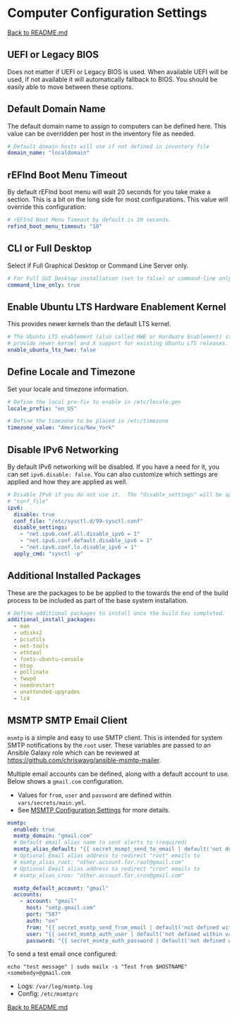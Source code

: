 # Computer Configuration Settings

[Back to README.md](../README.md)

## UEFI or Legacy BIOS

Does not matter if UEFI or Legacy BIOS is used. When available UEFI will be used, if not available it will automatically fallback to BIOS.  You should be easily able to move between these options.

## Default Domain Name

The default domain name to assign to computers can be defined here.  This value can be overridden per host in the inventory file as needed.

```yaml
# Default domain hosts will use if not defined in inventory file
domain_name: "localdomain"
```

## rEFInd Boot Menu Timeout

By default rEFInd boot menu will wait 20 seconds for you take make a section.  This is a bit on the long side for most configurations.  This value will override this configuration:

```yaml
# rEFInd Boot Menu Timeout by default is 20 seconds.
refind_boot_menu_timeout: "10"
```

## CLI or Full Desktop

Select if Full Graphical Desktop or Command Line Server only.

```yaml
# For Full GUI Desktop installation (set to false) or command-line only server environment (set to true)
command_line_only: true
```

## Enable Ubuntu LTS Hardware Enablement Kernel

This provides newer kernels than the default LTS kernel.

```yaml
# The Ubuntu LTS enablement (also called HWE or Hardware Enablement) stacks
# provide newer kernel and X support for existing Ubuntu LTS releases.
enable_ubuntu_lts_hwe: false
```

## Define Locale and Timezone

Set your locale and timezone information.

```yaml
# Define the local pre-fix to enable in /etc/locale.gen
locale_prefix: "en_US"

# Define the timezone to be placed in /etc/timezone
timezone_value: "America/New_York"
```

## Disable IPv6 Networking

By default IPv6 networking will be disabled.  If you have a need for it, you can set `ipv6.disable: false`. You can also customize which settings are applied and how they are applied as well.

```yaml
# Disable IPv6 if you do not use it.  The "disable_settings" will be applied to
# "conf_file"
ipv6:
  disable: true
  conf_file: "/etc/sysctl.d/99-sysctl.conf"
  disable_settings:
    - "net.ipv6.conf.all.disable_ipv6 = 1"
    - "net.ipv6.conf.default.disable_ipv6 = 1"
    - "net.ipv6.conf.lo.disable_ipv6 = 1"
  apply_cmd: "sysctl -p"
```

## Additional Installed Packages

These are the packages to be be applied to the towards the end of the build process to be included as part of the base system installation.

```yaml
# Define additional packages to install once the build has completed.
additional_install_packages:
  - man
  - udisks2
  - pciutils
  - net-tools
  - ethtool
  - fonts-ubuntu-console
  - htop
  - pollinate
  - fwupd
  - needrestart
  - unattended-upgrades
  - lz4
```

## MSMTP SMTP Email Client

`msmtp` is a simple and easy to use SMTP client. This is intended for system SMTP notifications by the `root` user.  These variables are passed to an Ansible Galaxy role which can be reviewed at <https://github.com/chriswayg/ansible-msmtp-mailer>.

Multiple email accounts can be defined, along with a default account to use.  Below shows a `gmail.com` configuration.  

* Values for `from`, `user` and `password` are defined within `vars/secrets/main.yml`.
* See [MSMTP Configuration Settings](msmtp-settings.md) for more details.

```yaml
msmtp:
  enabled: true
  msmtp_domain: "gmail.com"
  # Default email alias name to sent alerts to (required)
  msmtp_alias_default: "{{ secret_msmpt_send_to_email | default('not defined within vars/secrets/main.yml') }}"
  # Optional Email alias address to redirect "root" emails to
  # msmtp_alias_root: "other.account.for.root@gmail.com"
  # Optional Email alias address to redirect "cron" emails to
  # msmtp_alias_cron: "other.account.for.cron@gmail.com"

  msmtp_default_account: "gmail"
  accounts:
    - account: "gmail"
      host: "smtp.gmail.com"
      port: "587"
      auth: "on"
      from: "{{ secret_msmtp_send_from_email | default('not defined within vars/secrets/main.yml') }}"
      user: "{{ secret_msmtp_auth_user | default('not defined within vars/secrets/main.yml') }}"
      password: "{{ secret_msmtp_auth_password | default('not defined within vars/secrets/main.yml') }}"
```

To send a test email once configured:

```shell
echo "test message" | sudo mailx -s "Test from $HOSTNAME" <somebody>@gmail.com
```

* Logs: `/var/log/msmtp.log`
* Config: `/etc/msmtprc`

[Back to README.md](../README.md)
